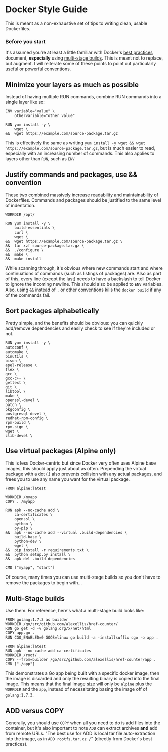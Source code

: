 # Docker Style Guide

This is meant as a non-exhaustive set of tips to writing clean, usable Dockerfiles.

### Before you start

It's assumed you're at least a little familiar with Docker's [best practices](https://docs.docker.com/engine/userguide/eng-image/dockerfile_best-practices/) document, **especially** using [multi-stage builds](https://docs.docker.com/engine/userguide/eng-image/multistage-build/#use-multi-stage-builds).  This is meant not to replace, but augment.  I will reiterate some of these points to point out particularly useful or powerful conventions.

## Minimize your layers as much as possible

Instead of having multiple RUN commands, combine RUN commands into a single layer like so:

    ENV variable="value" \
        othervariable="other value"

    RUN yum install -y \
        wget \
    &&  wget https://example.com/source-package.tar.gz

This is effectively the same as writing `yum install -y wget && wget https://example.com/source-package.tar.gz`, but is much easier to read, especially with an increasing number of commands.  This also applies to layers other than `RUN`, such as `ENV`

## Justify commands and packages, use && convention

These two combined massively increase readability and maintainability of Dockerfiles.  Commands and packages should be justified to the same level of indentation.

    WORKDIR /opt/

    RUN yum install -y \
        build-essentials \
        curl \
        wget \
    &&  wget https://example.com/source-package.tar.gz \
    &&  tar xzf source-package.tar.gz \
    &&  ./configure \
    &&  make \
    &&  make install

While scanning through, it's obvious where new commands start and where continuations of commands (such as listings of packages) are.  Also as part of this, every line (except the last) needs to have a backslash to tell Docker to ignore the incoming newline.  This should also be applied to `ENV` variables.  Also, using `&&` instead of `;` or other conventions kills the `docker build` if any of the commands fail.

## Sort packages alphabetically

Pretty simple, and the benefits should be obvious: you can quickly add/remove dependencies and easily check to see if they're included or not.

    RUN yum install -y \
    autoconf \
    automake \
    binutils \
    bison \
    epel-release \
    flex \
    gcc \
    gcc-c++ \
    gettext \
    git \
    libtool \
    make \
    openssl-devel \
    patch \
    pkgconfig \
    postgresql-devel \
    redhat-rpm-config \
    rpm-build \
    rpm-sign \
    wget \
    zlib-devel \

## Use virtual packages (Alpine only)

This is less Docker-centric but since Docker very often uses Alpine base images, this should apply just about as often.  Prepending the virtual package with a dot (.) also prevents collision with any actual packages, and frees you to use any name you want for the virtual package.

    FROM alpine:latest

    WORKDIR /myapp
    COPY . /myapp

    RUN apk --no-cache add \
        ca-certificates \
        openssl \
        python \
        py-pip \
    &&  apk --no-cache add --virtual .build-dependencies \
        build-base \
        python-dev \
        wget \
    &&  pip install -r requirements.txt \
    &&  python setup.py install \
    &&  apk del .build-dependencies

    CMD ["myapp", "start"]

Of course, many times you can use multi-stage builds so you don't have to remove the packages to begin with...

## Multi-Stage builds

Use them.  For reference, here's what a multi-stage build looks like:

    FROM golang:1.7.3 as builder
    WORKDIR /go/src/github.com/alexellis/href-counter/
    RUN go get -d -v golang.org/x/net/html  
    COPY app.go .
    RUN CGO_ENABLED=0 GOOS=linux go build -a -installsuffix cgo -o app .

    FROM alpine:latest
    RUN apk --no-cache add ca-certificates
    WORKDIR /root/
    COPY --from=builder /go/src/github.com/alexellis/href-counter/app .
    CMD ["./app"]

This demonstrates a Go app being built with a specific docker image, then the image is discarded and only the resulting binary is copied into the final image.  This means that the final image size will only be `alpine` plus the `WORKDIR` and the `app`, instead of necessitating basing the image off of `golang:1.7.3`.

## ADD versus COPY

Generally, you should use `COPY` when all you need to do is add files into the container, but it's also important to note `ADD` can extract archives **and** add from remote URLs.  "The best use for ADD is local tar file auto-extraction into the image, as in `ADD rootfs.tar.xz /`" (directly from Docker's best practices).
